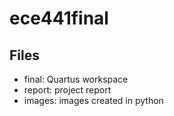 # ece441final
## Files
- final: Quartus workspace
- report: project report
- images: images created in python
